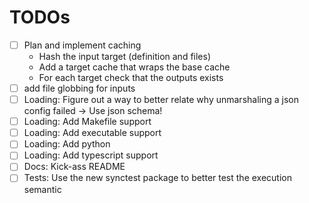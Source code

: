# TODOs

- [ ] Plan and implement caching
  - Hash the input target (definition and files)
  - Add a target cache that wraps the base cache
  - For each target check that the outputs exists
- [ ] add file globbing for inputs
- [ ] Loading: Figure out a way to better relate why unmarshaling a json config failed -> Use json schema!
- [ ] Loading: Add Makefile support
- [ ] Loading: Add executable support
- [ ] Loading: Add python
- [ ] Loading: Add typescript support
- [ ] Docs: Kick-ass README
- [ ] Tests: Use the new synctest package to better test the execution semantic
